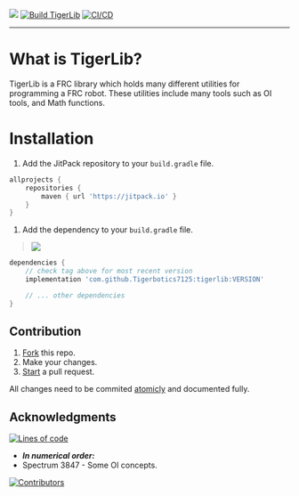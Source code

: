 <!-- Jitpack, Build workflow, Test workflow -->
[![](https://jitpack.io/v/Tigerbotics7125/tigerlib.svg)](https://jitpack.io/#Tigerbotics7125/tigerlib) [![Build TigerLib](https://github.com/Tigerbotics7125/TigerLib/actions/workflows/Build.yaml/badge.svg?branch=main)](https://github.com/Tigerbotics7125/TigerLib/actions/workflows/Build.yaml) [![CI/CD](https://github.com/Tigerbotics7125/TigerLib/actions/workflows/CI-CD.yaml/badge.svg?branch=main)](https://github.com/Tigerbotics7125/TigerLib/actions/workflows/CI-CD.yaml)

---

# What is TigerLib?
TigerLib is a FRC library which holds many different utilities for programming a FRC robot. These utilities include many tools such as OI tools, and Math functions.

# Installation

1. Add the JitPack repository to your `build.gradle` file.
``` groovy
allprojects {
    repositories {
        maven { url 'https://jitpack.io' }
    }
}
```

1. Add the dependency to your `build.gradle` file.
> [![](https://jitpack.io/v/Tigerbotics7125/tigerlib.svg)](https://jitpack.io/#Tigerbotics7125/tigerlib)
```groovy
dependencies {
    // check tag above for most recent version
    implementation 'com.github.Tigerbotics7125:tigerlib:VERSION'

    // ... other dependencies
}
```
## Contribution

1. [Fork](https://github.com/Tigerbotics7125/TigerLib/fork) this repo.
1. Make your changes.
1. [Start](https://github.com/Tigerbotics7125/TigerLib/compare) a pull request.

All changes need to be commited [atomicly](https://www.freshconsulting.com/insights/blog/atomic-commits/) and documented fully.


## Acknowledgments
[![Lines of code](https://img.shields.io/tokei/lines/github/tigerbotics7125/TigerLib?style=plastic)](#)
* ***In numerical order:***
* Spectrum 3847 - Some OI concepts.

[![Contributors](https://contrib.rocks/image?repo=Tigerbotics7125/TigerLib)](https://github.com/Tigerbotics7125/TigerLib/graphs/contributors)

